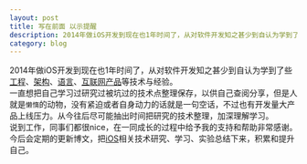 ```yaml
---
layout: post
title: 写在前面 以示提醒
description: 2014年做iOS开发到现在也1年时间了，从对软件开发知之甚少到自认为学到了些工程、架构、语言、互联网产品等技术与经验......
category: blog
---
```


2014年做iOS开发到现在也1年时间了，从对软件开发知之甚少到自认为学到了些[工程](http://baike.baidu.com/link?url=_ZOrw3J27NHW8JOgGCPdD1Gk8ud0mUm7XVyYWOm-Vc_XPovu6WgN5Yyf-wdBn_XiyudqgT1FkUNP3OCKfkAupa)、[架构](http://baike.baidu.com/link?url=r5LBA3a1wBLq9EdyJkFVNR_nOvX4nCjhsZzBB_tW_IswbwYPRzo0ixS62_RVOMcejrhO0GruIgmx9o5PeOz6yVRM5qMfprrFEQcxMXAIE0i)、[语言](http://baike.baidu.com/item/语言/72744)、[互联网产品](http://baike.baidu.com/view/3434968.htm)等技术与经验。  
一直想把自己学习过研究过被坑过的技术点整理保存，以供自己查阅分享，但是人就是`懒惰`的动物，没有紧迫或者自身动力的话就是一句空话，不过也有开发量大产品上线压力。从今往后尽可能抽出时间把研究的技术整理，加深理解学习。  
说到工作，同事们都很nice，在一同成长的过程中给予我的支持和帮助非常感谢。  
今后会定期的更新博文，把[iOS](http://baike.baidu.com/item/iOS/45705)相关技术研究、学习、实验总结下来，积累和提升自己。





